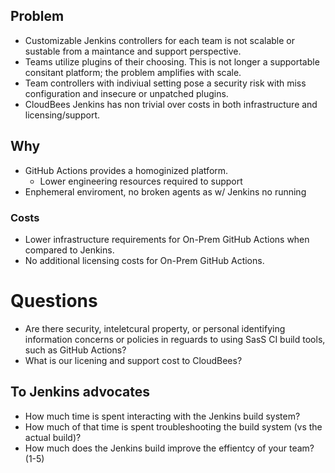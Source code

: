 

## Problem
* Customizable Jenkins controllers for each team is not scalable or sustable from a maintance and support perspective.
* Teams utilize plugins of their choosing. This is not longer a supportable consitant platform; the problem amplifies with scale.
* Team controllers with indiviual setting pose a security risk with miss configuration and insecure or unpatched plugins.
* CloudBees Jenkins has non trivial over costs in both infrastructure and licensing/support.

## Why

 - GitHub Actions provides a homoginized platform.
	 - Lower engineering resources required to support
 - Enphemeral enviroment, no broken agents as w/ Jenkins no running 

### Costs
* Lower infrastructure requirements for On-Prem GitHub Actions when compared to Jenkins.
* No additional licensing costs for On-Prem GitHub Actions.

# Questions
* Are there security, inteletcural property, or personal identifying information concerns or policies in reguards to using SasS CI build tools, such as GitHub Actions?
* What is our licening and support cost to CloudBees?

## To Jenkins advocates
* How much time is spent interacting with the Jenkins build system?
* How much of that time is spent troubleshooting the build system (vs the actual build)?
* How much does the Jenkins build improve the effientcy of your team? (1-5)
<!--stackedit_data:
eyJoaXN0b3J5IjpbLTE5MDk4ODA5NDAsMTk1OTU3OTYwNF19
-->